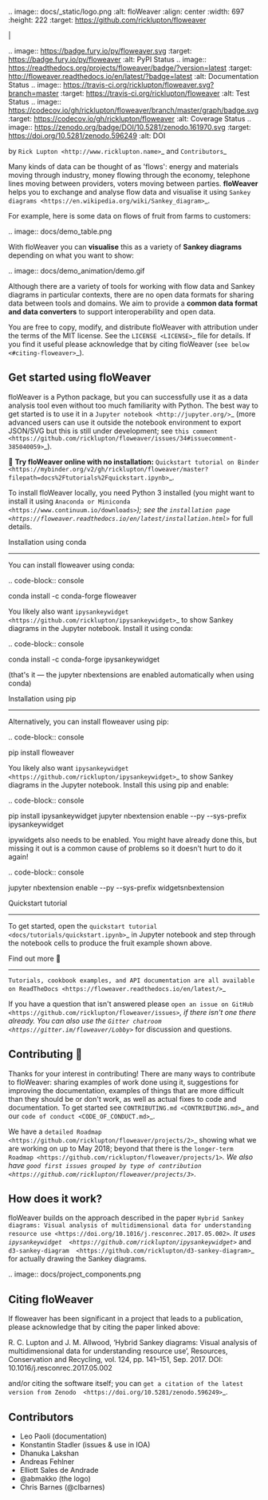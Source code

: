 .. image:: docs/_static/logo.png
   :alt: floWeaver
   :align: center
   :width: 697
   :height: 222
   :target: https://github.com/ricklupton/floweaver

|

.. image:: https://badge.fury.io/py/floweaver.svg
    :target: https://badge.fury.io/py/floweaver
    :alt: PyPI Status
.. image:: https://readthedocs.org/projects/floweaver/badge/?version=latest
    :target: http://floweaver.readthedocs.io/en/latest/?badge=latest
    :alt: Documentation Status
.. image:: https://travis-ci.org/ricklupton/floweaver.svg?branch=master
    :target: https://travis-ci.org/ricklupton/floweaver
    :alt: Test Status
.. image:: https://codecov.io/gh/ricklupton/floweaver/branch/master/graph/badge.svg
    :target: https://codecov.io/gh/ricklupton/floweaver
    :alt: Coverage Status
.. image:: https://zenodo.org/badge/DOI/10.5281/zenodo.161970.svg
    :target: https://doi.org/10.5281/zenodo.596249
    :alt: DOI

by `Rick Lupton <http://www.ricklupton.name>`_ and `Contributors`_
      
Many kinds of data can be thought of as 'flows': energy and materials moving
through industry, money flowing through the economy, telephone lines moving
between providers, voters moving between parties. **floWeaver** helps you to
exchange and analyse flow data and visualise it using `Sankey diagrams
<https://en.wikipedia.org/wiki/Sankey_diagram>`_.

For example, here is some data on flows of fruit from farms to customers:

.. image:: docs/demo_table.png

With floWeaver you can **visualise** this as a variety of **Sankey diagrams**
depending on what you want to show:

.. image:: docs/demo_animation/demo.gif

Although there are a variety of tools for working with flow data and Sankey
diagrams in particular contexts, there are no open data formats for sharing data
between tools and domains. We aim to provide a **common data format and data converters** 
to support interoperability and open data.

You are free to copy, modify, and distribute floWeaver with attribution
under the terms of the MIT license. See the `LICENSE <LICENSE>`_ file
for details. If you find it useful please acknowledge that by citing floWeaver 
(`see below <#citing-floweaver>`_).

Get started using floWeaver
---------------------------

floWeaver is a Python package, but you can successfully use it as a data analysis
tool even without too much familiarity with Python. The best way to get started is
to use it in a `Jupyter notebook <http://jupyter.org/>`_ (more advanced users can
use it outside the notebook environment to export JSON/SVG but this is still
under development; see `this comment
<https://github.com/ricklupton/floweaver/issues/34#issuecomment-385040059>`_).

🚀 **Try floWeaver online with no installation:** `Quickstart tutorial on Binder
<https://mybinder.org/v2/gh/ricklupton/floweaver/master?filepath=docs%2Ftutorials%2Fquickstart.ipynb>`_.

To install floWeaver locally, you need Python 3 installed (you might want to install it 
using `Anaconda or Miniconda <https://www.continuum.io/downloads>`_); see the `installation page
<https://floweaver.readthedocs.io/en/latest/installation.html>`_ for full details.

Installation using conda
________________________

You can install floweaver using conda:

.. code-block:: console

   conda install -c conda-forge floweaver

You likely also want `ipysankeywidget <https://github.com/ricklupton/ipysankeywidget>`_ to show Sankey
diagrams in the Jupyter notebook. Install it using conda:

.. code-block:: console

   conda install -c conda-forge ipysankeywidget
   
(that's it — the jupyter nbextensions are enabled automatically when using conda)
   
Installation using pip
______________________

Alternatively, you can install floweaver using pip:

.. code-block:: console

   pip install floweaver

You likely also want `ipysankeywidget <https://github.com/ricklupton/ipysankeywidget>`_ to show Sankey
diagrams in the Jupyter notebook. Install this using pip and enable:

.. code-block:: console

   pip install ipysankeywidget
   jupyter nbextension enable --py --sys-prefix ipysankeywidget
   
ipywidgets also needs to be enabled. You might have already done this, but missing it out is a
common cause of problems so it doesn't hurt to do it again!

.. code-block:: console

   jupyter nbextension enable --py --sys-prefix widgetsnbextension

Quickstart tutorial
___________________

To get started, open the `quickstart tutorial <docs/tutorials/quickstart.ipynb>`_ in
Jupyter notebook and step through the notebook cells to produce the fruit example shown above.

Find out more 📖
________________

`Tutorials, cookbook examples, and API documentation are all available on ReadTheDocs
<https://floweaver.readthedocs.io/en/latest/>`_

If you have a question that isn't answered please `open an issue on GitHub
<https://github.com/ricklupton/floweaver/issues>`_, if there isn't one there already. You can
also use the `Gitter chatroom <https://gitter.im/floweaver/Lobby>`_ for discussion and questions.

Contributing 🎁
---------------

Thanks for your interest in contributing! There are many ways to contribute to floWeaver: 
sharing examples of work done using it, suggestions for improving the documentation, examples
of things that are more difficult than they should be or don't work, as well as actual fixes to
code and documentation. To get started see `CONTRIBUTING.md <CONTRIBUTING.md>`_ and our `code of
conduct <CODE_OF_CONDUCT.md>`_.

We have a `detailed Roadmap <https://github.com/ricklupton/floweaver/projects/2>`_ showing what we
are working on up to May 2018; beyond that there is the `longer-term Roadmap <https://github.com/ricklupton/floweaver/projects/1>`_. We also have `good first issues grouped by type of contribution <https://github.com/ricklupton/floweaver/projects/3>`_.

How does it work?
-----------------

floWeaver builds on the approach described in the paper `Hybrid Sankey diagrams:
Visual analysis of multidimensional data for understanding resource use
<https://doi.org/10.1016/j.resconrec.2017.05.002>`_. It uses `ipysankeywidget 
<https://github.com/ricklupton/ipysankeywidget>`_ and `d3-sankey-diagram 
<https://github.com/ricklupton/d3-sankey-diagram>`_ for actually drawing the Sankey
diagrams.

.. image:: docs/project_components.png

Citing floWeaver
----------------

If floweaver has been significant in a project that leads to a publication, please
acknowledge that by citing the paper linked above:

   R. C. Lupton and J. M. Allwood, ‘Hybrid Sankey diagrams: Visual analysis of multidimensional
   data for understanding resource use’, Resources, Conservation and Recycling, vol. 124, pp.
   141–151, Sep. 2017. DOI: 10.1016/j.resconrec.2017.05.002

and/or citing the software itself; you can `get a citation of the latest version from Zenodo 
<https://doi.org/10.5281/zenodo.596249>`_.

Contributors
------------

- Leo Paoli (documentation)
- Konstantin Stadler (issues & use in IOA)
- Dhanuka Lakshan
- Andreas Fehlner
- Elliott Sales de Andrade
- @abmakko (the logo)
- Chris Barnes (@clbarnes)
